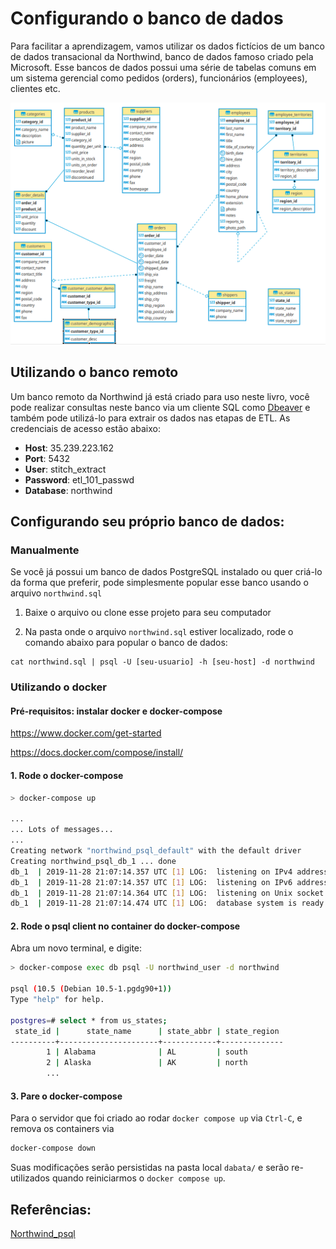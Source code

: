 # Configurando o banco de dados

Para facilitar a aprendizagem, vamos utilizar os dados fictícios de um banco de dados transacional da Northwind, banco de dados famoso criado pela Microsoft. Esse bancos de dados possui uma série de tabelas comuns em um sistema gerencial como pedidos (orders), funcionários (employees), clientes etc.

![](ER.png)

## Utilizando o banco remoto

Um banco remoto da Northwind já está criado para uso neste livro, você pode realizar consultas neste banco via um cliente SQL como [Dbeaver](https://dbeaver.io/) e também pode utilizá-lo para extrair os dados nas etapas de ETL. As credenciais de acesso estão abaixo:

* **Host**: 35.239.223.162	
* **Port**: 5432
* **User**: stitch_extract
* **Password**: etl_101_passwd
* **Database**: northwind

## Configurando seu próprio banco de dados:

### Manualmente

Se você já possui um banco de dados PostgreSQL instalado ou quer criá-lo da forma que preferir, pode simplesmente popular esse banco usando o arquivo `northwind.sql`

1. Baixe o arquivo ou clone esse projeto para seu computador

2. Na pasta onde o arquivo `northwind.sql` estiver localizado, rode o comando abaixo para popular o banco de dados:

```
cat northwind.sql | psql -U [seu-usuario] -h [seu-host] -d northwind

```

### Utilizando o docker

#### Pré-requisitos: instalar docker e docker-compose

 https://www.docker.com/get-started

 https://docs.docker.com/compose/install/


#### 1. Rode o docker-compose

```bash
> docker-compose up

...
... Lots of messages...
...
Creating network "northwind_psql_default" with the default driver
Creating northwind_psql_db_1 ... done
db_1  | 2019-11-28 21:07:14.357 UTC [1] LOG:  listening on IPv4 address "0.0.0.0", port 5432
db_1  | 2019-11-28 21:07:14.357 UTC [1] LOG:  listening on IPv6 address "::", port 5432
db_1  | 2019-11-28 21:07:14.364 UTC [1] LOG:  listening on Unix socket "/var/run/postgresql/.s.PGSQL.5432"
db_1  | 2019-11-28 21:07:14.474 UTC [1] LOG:  database system is ready to accept connections
```

#### 2. Rode o  psql client no container do docker-compose 

Abra um novo terminal, e digite:

````bash
> docker-compose exec db psql -U northwind_user -d northwind

psql (10.5 (Debian 10.5-1.pgdg90+1))
Type "help" for help.

postgres=# select * from us_states;
 state_id |      state_name      | state_abbr | state_region
----------+----------------------+------------+--------------
        1 | Alabama              | AL         | south
        2 | Alaska               | AK         | north
        ...
````

#### 3. Pare o docker-compose

Para o servidor que foi criado ao rodar `docker compose up` via `Ctrl-C`, e remova os containers via

```bash
docker-compose down
```

Suas modificações serão persistidas na pasta local `dabata/` e serão re-utilizados
quando reiniciarmos o `docker compose up`.


## Referências:

[Northwind_psql](https://github.com/pthom/northwind_psql)